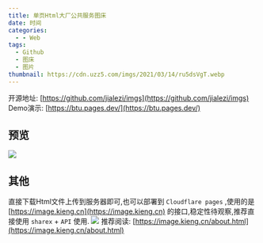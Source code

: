 ```yaml
---
title: 单页Html大厂公共服务图床
date: 时间
categories:
  - - Web
tags:
  - Github
  - 图床
  - 图片
thumbnail: https://cdn.uzz5.com/imgs/2021/03/14/ru5dsVgT.webp
---
```



开源地址: [https://github.com/jialezi/imgs](https://github.com/jialezi/imgs) Demo演示: [https://btu.pages.dev/](https://btu.pages.dev/)

## 预览

![](https://cdn.uzz5.com/imgs/2021/03/14/M7adJLRV.webp)

## 其他

直接下载Html文件上传到服务器即可,也可以部署到 `Cloudflare pages` ,使用的是 [https://image.kieng.cn](https://image.kieng.cn) 的接口,稳定性待观察,推荐直接使用 `sharex` + `API` 使用. ![](https://cdn.uzz5.com/imgs/2021/03/14/hCgdUOh5.webp) 推荐阅读: [https://image.kieng.cn/about.html](https://image.kieng.cn/about.html)